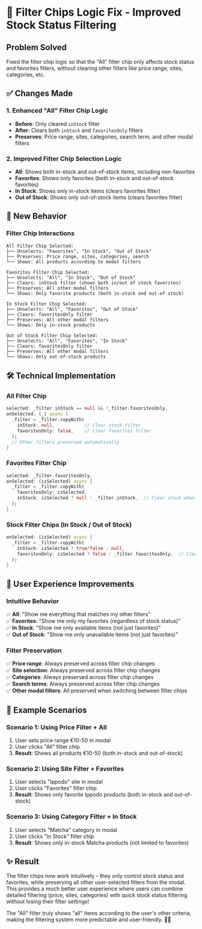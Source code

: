 # 🎯 Filter Chips Logic Fix - Improved Stock Status Filtering

## Problem Solved
Fixed the filter chip logic so that the "All" filter chip only affects stock status and favorites filters, without clearing other filters like price range, sites, categories, etc.

## ✅ **Changes Made**

### **1. Enhanced "All" Filter Chip Logic**
- **Before**: Only cleared `inStock` filter
- **After**: Clears both `inStock` and `favoritesOnly` filters
- **Preserves**: Price range, sites, categories, search term, and other modal filters

### **2. Improved Filter Chip Selection Logic**
- **All**: Shows both in-stock and out-of-stock items, including non-favorites
- **Favorites**: Shows only favorites (both in-stock and out-of-stock favorites)
- **In Stock**: Shows only in-stock items (clears favorites filter)
- **Out of Stock**: Shows only out-of-stock items (clears favorites filter)

## 🎯 **New Behavior**

### **Filter Chip Interactions**
```
All Filter Chip Selected:
├── Unselects: "Favorites", "In Stock", "Out of Stock"
├── Preserves: Price range, sites, categories, search
└── Shows: All products according to modal filters

Favorites Filter Chip Selected:
├── Unselects: "All", "In Stock", "Out of Stock"
├── Clears: inStock filter (shows both in/out of stock favorites)
├── Preserves: All other modal filters
└── Shows: Only favorite products (both in-stock and out-of-stock)

In Stock Filter Chip Selected:
├── Unselects: "All", "Favorites", "Out of Stock"
├── Clears: favoritesOnly filter
├── Preserves: All other modal filters
└── Shows: Only in-stock products

Out of Stock Filter Chip Selected:
├── Unselects: "All", "Favorites", "In Stock"
├── Clears: favoritesOnly filter
├── Preserves: All other modal filters
└── Shows: Only out-of-stock products
```

## 🛠️ **Technical Implementation**

### **All Filter Chip**
```dart
selected: _filter.inStock == null && !_filter.favoritesOnly,
onSelected: (_) async {
  _filter = _filter.copyWith(
    inStock: null,           // Clear stock filter
    favoritesOnly: false,    // Clear favorites filter
  );
  // Other filters preserved automatically
}
```

### **Favorites Filter Chip**
```dart
selected: _filter.favoritesOnly,
onSelected: (isSelected) async {
  _filter = _filter.copyWith(
    favoritesOnly: isSelected,
    inStock: isSelected ? null : _filter.inStock,  // Clear stock when favorites selected
  );
}
```

### **Stock Filter Chips (In Stock / Out of Stock)**
```dart
onSelected: (isSelected) async {
  _filter = _filter.copyWith(
    inStock: isSelected ? true/false : null,
    favoritesOnly: isSelected ? false : _filter.favoritesOnly,  // Clear favorites when stock selected
  );
}
```

## 🎯 **User Experience Improvements**

### **Intuitive Behavior**
✅ **All**: "Show me everything that matches my other filters"  
✅ **Favorites**: "Show me only my favorites (regardless of stock status)"  
✅ **In Stock**: "Show me only available items (not just favorites)"  
✅ **Out of Stock**: "Show me only unavailable items (not just favorites)"  

### **Filter Preservation**
✅ **Price range**: Always preserved across filter chip changes  
✅ **Site selection**: Always preserved across filter chip changes  
✅ **Categories**: Always preserved across filter chip changes  
✅ **Search terms**: Always preserved across filter chip changes  
✅ **Other modal filters**: All preserved when switching between filter chips  

## 🔄 **Example Scenarios**

### **Scenario 1: Using Price Filter + All**
1. User sets price range €10-50 in modal
2. User clicks "All" filter chip
3. **Result**: Shows all products €10-50 (both in-stock and out-of-stock)

### **Scenario 2: Using Site Filter + Favorites**
1. User selects "Ippodo" site in modal
2. User clicks "Favorites" filter chip
3. **Result**: Shows only favorite Ippodo products (both in-stock and out-of-stock)

### **Scenario 3: Using Category Filter + In Stock**
1. User selects "Matcha" category in modal
2. User clicks "In Stock" filter chip
3. **Result**: Shows only in-stock Matcha products (not limited to favorites)

## ✨ **Result**

The filter chips now work intuitively - they only control stock status and favorites, while preserving all other user-selected filters from the modal. This provides a much better user experience where users can combine detailed filtering (price, sites, categories) with quick stock status filtering without losing their filter settings!

The "All" filter truly shows "all" items according to the user's other criteria, making the filtering system more predictable and user-friendly. 🎯✨
